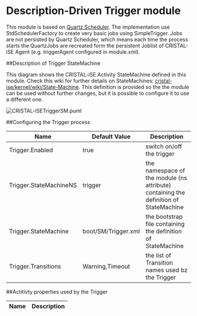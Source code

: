 # Description-Driven Trigger module

This module is based on [Quartz Scheduler](http://www.quartz-scheduler.org/). The implementation use StdSchedulerFactory to create very basic jobs using SimpleTrigger. Jobs are not persisted by Quartz Scheduler, which means each time the process starts the QuartzJobs are recreated form the persistent Joblist of CRISTAL-iSE Agent (e.g. triggerAgent configured in module.xml).

##Description of Trigger StateMachine

This diagram shows the CRISTAL-iSE Activity StateMachine defined in this module. Check this wiki for further details on StateMachines: [cristal-ise/kernel/wiki/State-Machine](https://github.com/cristal-ise/kernel/wiki/State-Machine). This definition is provided so the the module can be used without further changes, but it is possible to configure it to use a different one.

![CRISTAL-iSETriggerSM.puml](http://uml.mvnsearch.org/gist/f5a862d0bb01c192a6c34f0259f3b469)

##Configuring the Trigger process

| Name |  Default Value | Description |
|------|----------------|-------------|
| Trigger.Enabled        | true | switch on/off the trigger |
| Trigger.StateMachineNS | trigger | the namespace of the module (ns attribute) containing the definition of StateMachine |
| Trigger.StateMachine   | boot/SM/Trigger.xml | the bootstrap file containing the definition of StateMachine |
| Trigger.Transitions    | Warning,Timeout | the list of Transition names used bz the Trigger |

##Actitivty properties used by the Trigger

| Name | Description |
|------|-------------|

